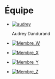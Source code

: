 # Équipe

<!-- Présentation des rôles et responsabilités de chacun des membres de l'équipe -->

* [![audrey](https://github.com/user-attachments/assets/a711965e-b210-4aad-8adc-25956b850225)](membre_w/)
  
  Audrey Dandurand
* [![Membre_W]( )](membre_w/)
* [![Membre_X]( https://fakeimg.pl/400x400?text=X)](membre_x/)
* [![Membre_Y]( https://fakeimg.pl/400x400?text=Y)](membre_y/)
* [![Membre_Z]( https://fakeimg.pl/400x400?text=Z)](membre_Z/)

